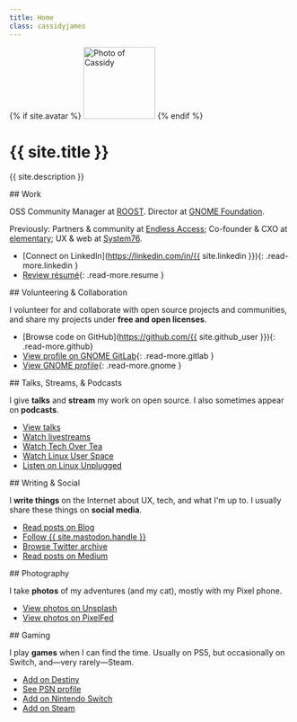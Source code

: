 ```yaml
---
title: Home
class: cassidyjames
---
```


{% if site.avatar %}
  <img class="avatar" src="{{ site.avatar | prepend: site.baseurl }}" alt="Photo of Cassidy" width="128" height="128" />
{% endif %}

# {{ site.title }}

{{ site.description }}

<div class="cards" markdown="1">
<section class="work" markdown="1">
## Work

OSS Community Manager at [ROOST](https://roost.tools).
Director at [GNOME Foundation](https://foundation.gnome.org).

Previously: Partners & community at [Endless Access](https://endlessaccess.org);
Co-founder & CXO at [elementary](https://elementary.io);
UX & web at [System76](https://system76.com).

- [<i class="fab fa-fw fa-linkedin"></i>Connect on LinkedIn](https://linkedin.com/in/{{ site.linkedin }}){: .read-more.linkedin }
- [<i class="far fa-fw fa-file-alt"></i>Review résumé](/resume){: .read-more.resume }
</section>

<section class="code" markdown="1">
## Volunteering & Collaboration

I volunteer for and collaborate with open source projects and communities, and share my projects under **free and open licenses**.

- [<i class="fab fa-fw fa-github"></i>Browse code on GitHub](https://github.com/{{ site.github_user }}){: .read-more.github}
- [<i class="fab fa-fw fa-gitlab"></i>View profile on GNOME GitLab](https://gitlab.gnome.org/cassidyjames){: .read-more.gitlab }
- [<i class="fa fa-fw fa-info-circle"></i>View GNOME profile](https://wiki.gnome.org/CassidyBlaede){: .read-more.gnome }
</section>

<section class="talks" markdown="1">
## Talks, Streams, & Podcasts

I give **talks** and **stream** my work on open source. I also sometimes appear on **podcasts**.

<ul>
  <li>
    <a href="/talks" class="read-more talks"><i class="fa fa-fw fa-chalkboard-teacher"></i>View talks</a>
  </li>
  <li>
    <a href="https://www.youtube.com/@CassidyJames/streams" class="read-more"><i class="fa-fw fa-solid fa-video"></i>Watch livestreams</a>
  </li>
  <li>
    <a href="https://www.youtube.com/watch?v=iI1y8srvUMc" class="read-more"><i class="fa-fw fa-brands fa-youtube"></i>Watch Tech Over Tea</a>
  </li>
  <li>
    <a href="https://www.youtube.com/watch?v=YRCndaruy_g" class="read-more"><i class="fa-fw fa-brands fa-youtube"></i>Watch Linux User Space</a>
  </li>
  <li>
    <a href="https://linuxunplugged.com/guests/cassidyjames" class="read-more lup"><i class="fa-fw fa-solid fa-podcast"></i>Listen on Linux Unplugged</a>
  </li>
</ul>
</section>

<section class="writing" markdown="1">
## Writing & Social

I **write things** on the Internet about UX, tech, and what I'm up to. I usually share these things on **social media**.

<ul>
  <li>
    <a href="/blog" class="read-more blog"><i class="fa fa-fw fa-rss"></i>Read posts on Blog</a>
  </li>
  <li>
    <a rel="me" href="{{ site.mastodon.url }}" class="read-more mastodon"><i class="fab fa-fw fa-mastodon"></i>Follow {{ site.mastodon.handle }}</a>
  </li>
  <li>
    <a rel="me" href="{{ site.twitter }}" class="read-more twitter"><i class="fab fa-fw fa-twitter"></i>Browse Twitter archive</a>
  </li>
  <li>
    <a href="https://medium.com/{{ site.medium }}" class="read-more medium"><i class="fab fa-fw fa-medium"></i>Read posts on Medium</a>
  </li>
</ul>
</section>

<section class="photography" markdown="1">
## Photography

I take **photos** of my adventures (and my cat), mostly with my Pixel phone.

<ul>
  <li>
    <a href="https://unsplash.com/{{ site.unsplash }}" class="read-more unsplash"><i class="fas fa-fw fa-camera"></i>View photos on Unsplash</a>
  </li>
  <li>
    <a rel="me" href="{{ site.pixelfed }}" class="read-more pixelfed"><i class="fas fa-fw fa-camera-retro"></i>View photos on PixelFed</a>
  </li>
</ul>
</section>

<section class="gaming" markdown="1">
## Gaming

I play **games** when I can find the time. Usually on PS5, but occasionally on Switch, and—very rarely—Steam.

<ul>
  <li>
    <a href="/destiny" class="read-more destiny"><i class="fa fa-fw manual"></i>Add on Destiny</a>
  </li>
  <li>
    <a href="http://psnprofiles.com/blaede22" class="read-more psn"><i class="fa fa-fw fa-trophy"></i>See PSN profile</a>
  </li>
  <li>
    <a href="/switch" class="read-more switch"><i class="fa-fw fa-solid fa-gamepad"></i>Add on Nintendo Switch</a>
  </li>
  <li>
    <a href="http://steamcommunity.com/id/{{ site.steam }}/" class="read-more steam"><i class="fab fa-fw fa-steam-square"></i>Add on Steam</a>
  </li>
</ul>
</section>
</div>
